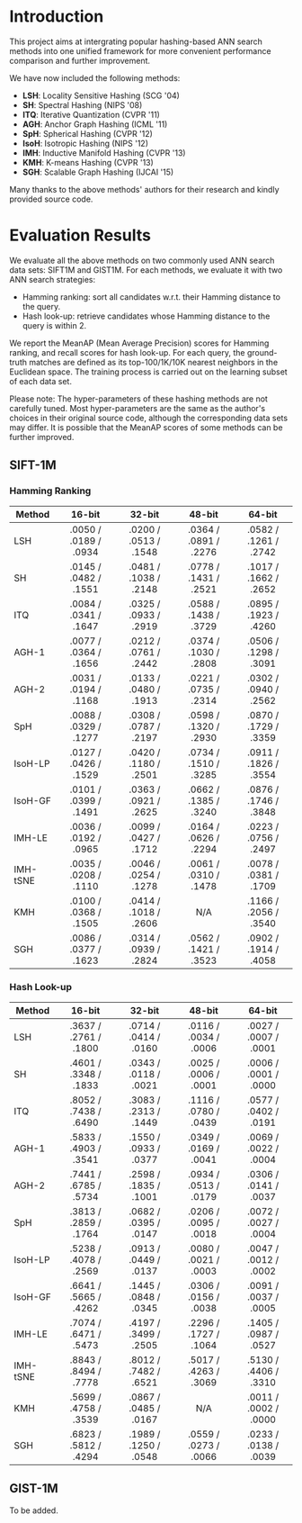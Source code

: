 # Introduction

This project aims at intergrating popular hashing-based ANN search methods into one unified framework for more convenient performance comparison and further improvement.

We have now included the following methods:

* **LSH**: Locality Sensitive Hashing (SCG '04)
* **SH**: Spectral Hashing (NIPS '08)
* **ITQ**: Iterative Quantization (CVPR '11)
* **AGH**: Anchor Graph Hashing (ICML '11)
* **SpH**: Spherical Hashing (CVPR '12)
* **IsoH**: Isotropic Hashing (NIPS '12)
* **IMH**: Inductive Manifold Hashing (CVPR '13)
* **KMH**: K-means Hashing (CVPR '13)
* **SGH**: Scalable Graph Hashing (IJCAI '15)

Many thanks to the above methods' authors for their research and kindly provided source code.

# Evaluation Results

We evaluate all the above methods on two commonly used ANN search data sets: SIFT1M and GIST1M. For each methods, we evaluate it with two ANN search strategies:

* Hamming ranking: sort all candidates w.r.t. their Hamming distance to the query.
* Hash look-up: retrieve candidates whose Hamming distance to the query is within 2.

We report the MeanAP (Mean Average Precision) scores for Hamming ranking, and recall scores for hash look-up. For each query, the ground-truth matches are defined as its top-100/1K/10K nearest neighbors in the Euclidean space. The training process is carried out on the learning subset of each data set.

Please note: The hyper-parameters of these hashing methods are not carefully tuned. Most hyper-parameters are the same as the author's choices in their original source code, although the corresponding data sets may differ. It is possible that the MeanAP scores of some methods can be further improved.

## SIFT-1M

### Hamming Ranking

| Method   | 16-bit                | 32-bit                | 48-bit                | 64-bit                |
|----------|:---------------------:|:---------------------:|:---------------------:|:---------------------:|
| LSH      | .0050 / .0189 / .0934 | .0200 / .0513 / .1548 | .0364 / .0891 / .2276 | .0582 / .1261 / .2742 |
| SH       | .0145 / .0482 / .1551 | .0481 / .1038 / .2148 | .0778 / .1431 / .2521 | .1017 / .1662 / .2652 |
| ITQ      | .0084 / .0341 / .1647 | .0325 / .0933 / .2919 | .0588 / .1438 / .3729 | .0895 / .1923 / .4260 |
| AGH-1    | .0077 / .0364 / .1656 | .0212 / .0761 / .2442 | .0374 / .1030 / .2808 | .0506 / .1298 / .3091 |
| AGH-2    | .0031 / .0194 / .1168 | .0133 / .0480 / .1913 | .0221 / .0735 / .2314 | .0302 / .0940 / .2562 |
| SpH      | .0088 / .0329 / .1277 | .0308 / .0787 / .2197 | .0598 / .1320 / .2930 | .0870 / .1729 / .3359 |
| IsoH-LP  | .0127 / .0426 / .1529 | .0420 / .1180 / .2501 | .0734 / .1510 / .3285 | .0911 / .1826 / .3554 |
| IsoH-GF  | .0101 / .0399 / .1491 | .0363 / .0921 / .2625 | .0662 / .1385 / .3240 | .0876 / .1746 / .3848 |
| IMH-LE   | .0036 / .0192 / .0965 | .0099 / .0427 / .1712 | .0164 / .0626 / .2294 | .0223 / .0756 / .2497 |
| IMH-tSNE | .0035 / .0208 / .1110 | .0046 / .0254 / .1278 | .0061 / .0310 / .1478 | .0078 / .0381 / .1709 |
| KMH      | .0100 / .0368 / .1505 | .0414 / .1018 / .2606 | N/A                   | .1166 / .2056 / .3540 |
| SGH      | .0086 / .0377 / .1623 | .0314 / .0939 / .2824 | .0562 / .1421 / .3523 | .0902 / .1914 / .4058 |

### Hash Look-up

| Method   | 16-bit                | 32-bit                | 48-bit                | 64-bit                |
|----------|:---------------------:|:---------------------:|:---------------------:|:---------------------:|
| LSH      | .3637 / .2761 / .1800 | .0714 / .0414 / .0160 | .0116 / .0034 / .0006 | .0027 / .0007 / .0001 |
| SH       | .4601 / .3348 / .1833 | .0343 / .0118 / .0021 | .0025 / .0006 / .0001 | .0006 / .0001 / .0000 |
| ITQ      | .8052 / .7438 / .6490 | .3083 / .2313 / .1449 | .1116 / .0780 / .0439 | .0577 / .0402 / .0191 |
| AGH-1    | .5833 / .4903 / .3541 | .1550 / .0933 / .0377 | .0349 / .0169 / .0041 | .0069 / .0022 / .0004 |
| AGH-2    | .7441 / .6785 / .5734 | .2598 / .1835 / .1001 | .0934 / .0513 / .0179 | .0306 / .0141 / .0037 |
| SpH      | .3813 / .2859 / .1764 | .0682 / .0395 / .0147 | .0206 / .0095 / .0018 | .0072 / .0027 / .0004 |
| IsoH-LP  | .5238 / .4078 / .2569 | .0913 / .0449 / .0137 | .0080 / .0021 / .0003 | .0047 / .0012 / .0002 |
| IsoH-GF  | .6641 / .5665 / .4262 | .1445 / .0848 / .0345 | .0306 / .0156 / .0038 | .0091 / .0037 / .0005 |
| IMH-LE   | .7074 / .6471 / .5473 | .4197 / .3499 / .2505 | .2296 / .1727 / .1064 | .1405 / .0987 / .0527 |
| IMH-tSNE | .8843 / .8494 / .7778 | .8012 / .7482 / .6521 | .5017 / .4263 / .3069 | .5130 / .4406 / .3310 |
| KMH      | .5699 / .4758 / .3539 | .0867 / .0485 / .0167 | N/A                   | .0011 / .0002 / .0000 |
| SGH      | .6823 / .5812 / .4294 | .1989 / .1250 / .0548 | .0559 / .0273 / .0066 | .0233 / .0138 / .0039 |

## GIST-1M

To be added.
